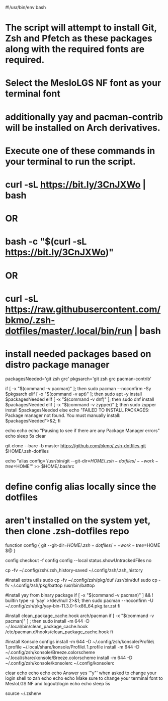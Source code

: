 #!/usr/bin/env bash
# The script will attempt to install Git, Zsh and Pfetch as these packages along with the required fonts are required.
# Select the MesloLGS NF font as your terminal font
# additionally yay and pacman-contrib will be installed on Arch derivatives.
#
# Execute one of these commands in your terminal to run the script.
#
# curl -sL https://bit.ly/3CnJXWo | bash
#
# OR
#
# bash -c "$(curl -sL https://bit.ly/3CnJXWo)"
#
# OR
#
# curl -sL https://raw.githubusercontent.com/bkmo/.zsh-dotfiles/master/.local/bin/run | bash
#
# install needed packages based on distro package manager
packagesNeeded='git zsh grc'
pkgsarch='git zsh grc pacman-contrib'

if [ -x "$(command -v pacman)" ]; then sudo pacman --noconfirm -Sy $pkgsarch
elif [ -x "$(command -v apt)" ]; then sudo apt -y install $packagesNeeded
elif [ -x "$(command -v dnf)" ]; then sudo dnf install $packagesNeeded
elif [ -x "$(command -v zypper)" ]; then sudo zypper install $packagesNeeded
else echo "FAILED TO INSTALL PACKAGES: Package manager not found. You must manually install: $packagesNeeded">&2; fi

echo
echo
echo "Pausing to see if there are any Package Manager errors"
echo
sleep 5s
clear

git clone --bare -b master https://github.com/bkmo/.zsh-dotfiles.git $HOME/.zsh-dotfiles

echo "alias config='/usr/bin/git --git-dir=$HOME/.zsh-dotfiles/ --work-tree=$HOME'" >> $HOME/.bashrc

# define config alias locally since the dotfiles
# aren't installed on the system yet, then clone .zsh-dotfiles repo
function config {
   git --git-dir=$HOME/.zsh-dotfiles/ --work-tree=$HOME $@
}

config checkout -f
config config --local status.showUntrackedFiles no

cp -fv ~/.config/zsh/.zsh_history-saved ~/.config/zsh/.zsh_history

#install extra utils
sudo cp -fv ~/.config/zsh/pkg/duf /usr/bin/duf
sudo cp -fv ~/.config/zsh/pkg/battop /usr/bin/battop

#install yay from binary package
if [ -x "$(command -v pacman)" ] && ! builtin type -p 'yay' >/dev/null 2>&1; then
    sudo pacman --noconfirm -U ~/.config/zsh/pkg/yay-bin-11.3.0-1-x86_64.pkg.tar.zst
fi

#install clean_package_cache.hook arch/pacman
if [ -x "$(command -v pacman)" ] ; then
    sudo install -m 644 -D ~/.local/bin/clean_package_cache.hook /etc/pacman.d/hooks/clean_package_cache.hook
fi

#install Konsole configs
install -m 644 -D ~/.config/zsh/konsole/Profile\ 1.profile ~/.local/share/konsole/Profile\ 1.profile
install -m 644 -D ~/.config/zsh/konsole/Breeze.colorscheme ~/.local/share/konsole/Breeze.colorscheme
install -m 644 -D ~/.config/zsh/konsole/konsolerc ~/.config/konsolerc

clear
echo
echo
echo
echo Answer yes '"y"' when asked to change your login shell to zsh
echo
echo
echo Make sure to change your terminal font to MesloLGS NF and logout/login
echo
echo
sleep 5s

source ~/.zshenv

